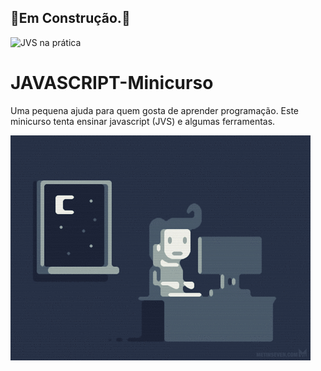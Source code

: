 ## 🚧**Em Construção.**🚧



![JVS na prática](https://bairesdev.mo.cloudinary.net/blog/2023/08/What-Is-JavaScript-Used-For.jpg?tx=w_1024,q_auto)

# JAVASCRIPT-Minicurso
Uma pequena ajuda para quem gosta de aprender programação. Este minicurso tenta ensinar  javascript (JVS) e algumas ferramentas.

<img src="/img/giphy.gif">
